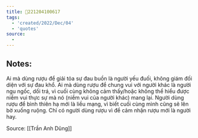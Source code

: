 ```yaml
---
title: 💬221204100617
tags:
  - 'created/2022/Dec/04'
  - 'quotes'
source:
  - 
---
```


## Notes:
Ai mà dùng rượu để giải tỏa sự đau buồn là người yếu đuối, không giám đối diện với sự đau khổ.
Ai mà dùng rượu để chung vui với người khác là người ngu ngốc, dối trá, vì cuối cùng không cảm thấy/hoặc không thể hiểu được niềm vui thực sự mà nó (niềm vui của người khác) mang lại.
Người dùng rượu để bình thiên hạ mới là liều mạng, vì biết cuối cùng mình cũng sẽ lên bờ xuống ruộng.
Chỉ có người dùng rượu vì để cảm nhận rượu mới là người hay.

Source: [[Trần Anh Dũng]]
